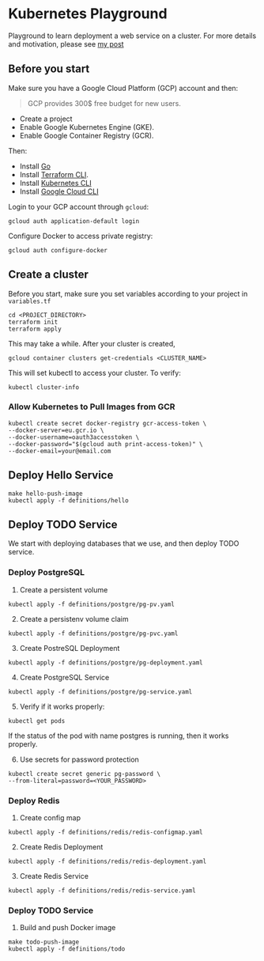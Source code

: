# Kubernetes Playground

Playground to learn deployment a web service on a cluster.
For more details and motivation, please see [my post](https://harunsasmaz.com/en/projects/kubernetes-playground/)

## Before you start

Make sure you have a Google Cloud Platform (GCP) account and then:
> GCP provides 300$ free budget for new users.

- Create a project
- Enable Google Kubernetes Engine (GKE).
- Enable Google Container Registry (GCR).

Then:

- Install [Go](https://go.dev/doc/install)
- Install [Terraform CLI](https://learn.hashicorp.com/tutorials/terraform/install-cli).
- Install [Kubernetes CLI](https://kubernetes.io/releases/download/)
- Install [Google Cloud CLI](https://formulae.brew.sh/cask/google-cloud-sdk)

Login to your GCP account through `gcloud`:

```
gcloud auth application-default login
```

Configure Docker to access private registry:

```
gcloud auth configure-docker
```

## Create a cluster

Before you start, make sure you set variables according to your project in `variables.tf`

```
cd <PROJECT_DIRECTORY>
terraform init
terraform apply
```

This may take a while. After your cluster is created,

```
gcloud container clusters get-credentials <CLUSTER_NAME>
```

This will set kubectl to access your cluster. To verify:

```
kubectl cluster-info
```

### Allow Kubernetes to Pull Images from GCR

```
kubectl create secret docker-registry gcr-access-token \
--docker-server=eu.gcr.io \
--docker-username=oauth3accesstoken \
--docker-password="$(gcloud auth print-access-token)" \
--docker-email=your@email.com
```

## Deploy Hello Service

```
make hello-push-image
kubectl apply -f definitions/hello
```

## Deploy TODO Service

We start with deploying databases that we use, and then deploy TODO service.

### Deploy PostgreSQL

1. Create a persistent volume
```
kubectl apply -f definitions/postgre/pg-pv.yaml
```
2. Create a persistenv volume claim
```
kubectl apply -f definitions/postgre/pg-pvc.yaml
```
3. Create PostreSQL Deployment
```
kubectl apply -f definitions/postgre/pg-deployment.yaml
```
4. Create PostgreSQL Service
```
kubectl apply -f definitions/postgre/pg-service.yaml
```

5. Verify if it works properly:

```
kubectl get pods
```

If the status of the pod with name postgres is running, then it works properly.

6. Use secrets for password protection

```
kubectl create secret generic pg-password \
--from-literal=password=<YOUR_PASSWORD>
```

### Deploy Redis

1. Create config map
```
kubectl apply -f definitions/redis/redis-configmap.yaml
```
2. Create Redis Deployment
```
kubectl apply -f definitions/redis/redis-deployment.yaml
```
3. Create Redis Service
```
kubectl apply -f definitions/redis/redis-service.yaml
```

### Deploy TODO Service

1. Build and push Docker image 
```
make todo-push-image
kubectl apply -f definitions/todo
```
